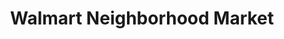 ---
title: "Walmart Neighborhood Market"
url: /herriman/walmart-neighborhood-market/
shop: supermarket
---